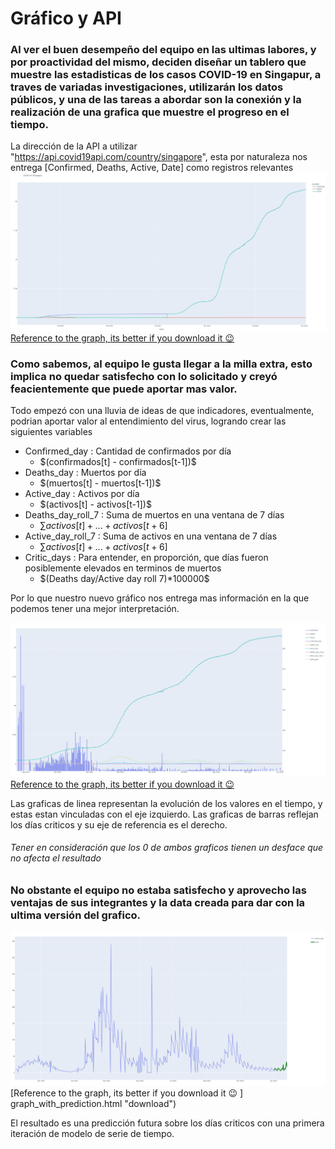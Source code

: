 # Gráfico y API
### Al ver el buen desempeño del equipo en las ultimas labores, y por proactividad del mismo, deciden diseñar un tablero que muestre las estadisticas de los casos COVID-19 en Singapur, a traves de variadas investigaciones, utilizarán los datos públicos, y una de las tareas a abordar son la conexión y la realización de una grafica que muestre el progreso en el tiempo.

La dirección de la API a utilizar "https://api.covid19api.com/country/singapore", esta por naturaleza nos entrega [Confirmed, Deaths, Active, Date] como registros relevantes
![Time_serie](time_serie.jpg "Time Serie")
[Reference to the graph, its better if you download it :wink: ](time_serie.html "download")

### Como sabemos, al equipo le gusta llegar a la milla extra, esto implica no quedar satisfecho con lo solicitado y creyó feacientemente que puede aportar mas valor.

Todo empezó con una lluvia de ideas de que indicadores, eventualmente, podrian aportar valor al entendimiento del virus, logrando crear las siguientes variables
* Confirmed_day : Cantidad de confirmados por día 
	* $\(confirmados[t] - confirmados[t-1])\$
* Deaths_day : Muertos por día 
	* $\(muertos[t] - muertos[t-1])\$
* Active_day : Activos por día 
	* $\(activos[t] - activos[t-1])\$
* Deaths_day_roll_7 : Suma de muertos en una ventana de 7 días 
	* $\sum activos[t] + ... + activos[t+6]$
* Active_day_roll_7 : Suma de activos en una ventana de 7 días 
	* $\sum activos[t] + ... + activos[t+6]$
* Critic_days : Para entender, en proporción, que días fueron posiblemente elevados en terminos de muertos
	* $\(Deaths day/Active day roll 7)*100000\$

Por lo que nuestro nuevo gráfico nos entrega mas información en la que podemos tener una mejor interpretación.

![all data](all_data.jpg "All data")
[Reference to the graph, its better if you download it :wink: ](all_data.html "download")

Las graficas de linea representan la evolución de los valores en el tiempo, y estas estan vinculadas con el eje izquierdo.
Las graficas de barras reflejan los días criticos y su eje de referencia es el derecho.
###### Tener en consideración que los 0 de ambos graficos tienen un desface que no afecta el resultado

### No obstante el equipo no estaba satisfecho y aprovecho las ventajas de sus integrantes y la data creada para dar con la ultima versión del grafico.

![graph_with_prediction](graph_with_prediction.jpg "graph_with_prediction")
[Reference to the graph, its better if you download it :wink: ] graph_with_prediction.html "download")

El resultado es una predicción futura sobre los días criticos con una primera iteración de modelo de serie de tiempo.
